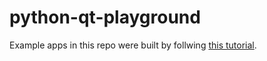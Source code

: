 # python-qt-playground

Example apps in this repo were built by follwing [this tutorial](https://realpython.com/python-pyqt-gui-calculator/). 

